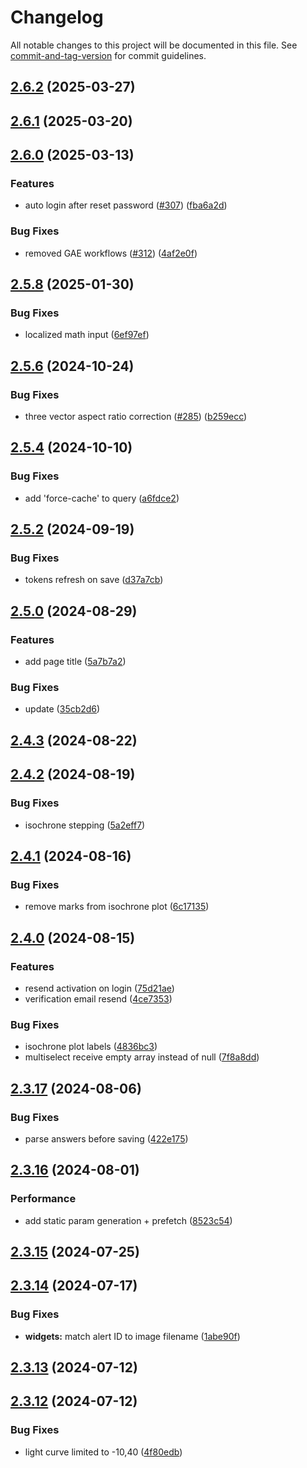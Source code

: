 # Changelog

All notable changes to this project will be documented in this file. See [commit-and-tag-version](https://github.com/absolute-version/commit-and-tag-version) for commit guidelines.

## [2.6.2](https://github.com/lsst-epo/investigations-client/compare/v2.6.1...v2.6.2) (2025-03-27)

## [2.6.1](https://github.com/lsst-epo/investigations-client/compare/v2.6.0...v2.6.1) (2025-03-20)

## [2.6.0](https://github.com/lsst-epo/investigations-client/compare/v2.5.8...v2.6.0) (2025-03-13)


### Features

* auto login after reset password ([#307](https://github.com/lsst-epo/investigations-client/issues/307)) ([fba6a2d](https://github.com/lsst-epo/investigations-client/commit/fba6a2de2f37b9f532047531cff0dd9e4672c5b3))


### Bug Fixes

* removed GAE workflows ([#312](https://github.com/lsst-epo/investigations-client/issues/312)) ([4af2e0f](https://github.com/lsst-epo/investigations-client/commit/4af2e0f843bd710dbbf0f2866b276b360fdca165))

## [2.5.8](https://github.com/lsst-epo/investigations-client/compare/v2.5.7...v2.5.8) (2025-01-30)


### Bug Fixes

* localized math input ([6ef97ef](https://github.com/lsst-epo/investigations-client/commit/6ef97efb378721317559b7eeed844f14ed39f151))

## [2.5.6](https://github.com/lsst-epo/investigations-client/compare/v2.5.5...v2.5.6) (2024-10-24)


### Bug Fixes

* three vector aspect ratio correction ([#285](https://github.com/lsst-epo/investigations-client/issues/285)) ([b259ecc](https://github.com/lsst-epo/investigations-client/commit/b259ecca953b3990d1a0b52dc3b6fdd6a6c17634))

## [2.5.4](https://github.com/lsst-epo/investigations-client/compare/v2.5.3...v2.5.4) (2024-10-10)


### Bug Fixes

* add 'force-cache' to query ([a6fdce2](https://github.com/lsst-epo/investigations-client/commit/a6fdce2b39afe069fc78b6221f569b06ed275a2c))

## [2.5.2](https://github.com/lsst-epo/investigations-client/compare/v2.5.1...v2.5.2) (2024-09-19)


### Bug Fixes

* tokens refresh on save ([d37a7cb](https://github.com/lsst-epo/investigations-client/commit/d37a7cb8342250e39ce11d8ce71b2e669ee63f87))

## [2.5.0](https://github.com/lsst-epo/investigations-client/compare/v2.4.3...v2.5.0) (2024-08-29)


### Features

* add page title ([5a7b7a2](https://github.com/lsst-epo/investigations-client/commit/5a7b7a2a55b5a36bce370c38d8f7bbf7c6f8ce26))


### Bug Fixes

* update ([35cb2d6](https://github.com/lsst-epo/investigations-client/commit/35cb2d62a3a1725e0382cc93840ba29cdd633be2))

## [2.4.3](https://github.com/lsst-epo/investigations-client/compare/v2.4.2...v2.4.3) (2024-08-22)

## [2.4.2](https://github.com/lsst-epo/investigations-client/compare/v2.4.1...v2.4.2) (2024-08-19)


### Bug Fixes

* isochrone stepping ([5a2eff7](https://github.com/lsst-epo/investigations-client/commit/5a2eff775be0ab27125328d0176fbf18d074ba57))

## [2.4.1](https://github.com/lsst-epo/investigations-client/compare/v2.4.0...v2.4.1) (2024-08-16)


### Bug Fixes

* remove marks from isochrone plot ([6c17135](https://github.com/lsst-epo/investigations-client/commit/6c171355ddb5122bfa1905d6d9330bb6031b9746))

## [2.4.0](https://github.com/lsst-epo/investigations-client/compare/v2.3.17...v2.4.0) (2024-08-15)


### Features

* resend activation on login ([75d21ae](https://github.com/lsst-epo/investigations-client/commit/75d21ae2be44ab2adb921f1c07d4ed1f7fbbd1c8))
* verification email resend ([4ce7353](https://github.com/lsst-epo/investigations-client/commit/4ce73535911ea7264ff85ceb5fa922602d2741cb))


### Bug Fixes

* isochrone plot labels ([4836bc3](https://github.com/lsst-epo/investigations-client/commit/4836bc3302a893af3584eba3b7575147c9982e80))
* multiselect receive empty array instead of null ([7f8a8dd](https://github.com/lsst-epo/investigations-client/commit/7f8a8dde1722ab2be0d1d151abef014d1f3e056a))

## [2.3.17](https://github.com/lsst-epo/investigations-client/compare/v2.3.16...v2.3.17) (2024-08-06)


### Bug Fixes

* parse answers before saving ([422e175](https://github.com/lsst-epo/investigations-client/commit/422e175ecd048bde8046d4af3156f56772054960))

## [2.3.16](https://github.com/lsst-epo/investigations-client/compare/v2.3.15...v2.3.16) (2024-08-01)

### Performance

- add static param generation + prefetch ([8523c54](https://github.com/lsst-epo/investigations-client/commit/8523c5411210a39f829eb3a7da6b4ac1edf321c9))

## [2.3.15](https://github.com/lsst-epo/investigations-client/compare/v2.3.14...v2.3.15) (2024-07-25)

## [2.3.14](https://github.com/lsst-epo/investigations-client/compare/v2.3.13...v2.3.14) (2024-07-17)

### Bug Fixes

- **widgets:** match alert ID to image filename ([1abe90f](https://github.com/lsst-epo/investigations-client/commit/1abe90f308b9d2ab2f1433c3ee7425fc206df311))

## [2.3.13](https://github.com/lsst-epo/investigations-client/compare/v2.3.12...v2.3.13) (2024-07-12)

## [2.3.12](https://github.com/lsst-epo/investigations-client/compare/v2.3.11...v2.3.12) (2024-07-12)

### Bug Fixes

- light curve limited to -10,40 ([4f80edb](https://github.com/lsst-epo/investigations-client/commit/4f80edb3bfeb5f969f399d078abf8b43ef38cedf))
